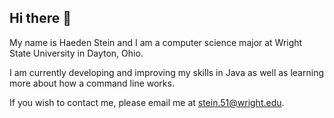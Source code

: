 ## Hi there 👋

<!--
**0HStein0/0HStein0** is a ✨ _special_ ✨ repository because its `README.md` (this file) appears on your GitHub profile.

Here are some ideas to get you started:

- 🔭 I’m currently working on ...
- 🌱 I’m currently learning ...
- 👯 I’m looking to collaborate on ...
- 🤔 I’m looking for help with ...
- 💬 Ask me about ...
- 📫 How to reach me: ...
- 😄 Pronouns: ...
- ⚡ Fun fact: ...
-->


My name is Haeden Stein and I am a computer science major at Wright State University in Dayton, Ohio.

I am currently developing and improving my skills in Java as well as learning more about how a command line works.

If you wish to contact me, please email me at stein.51@wright.edu.